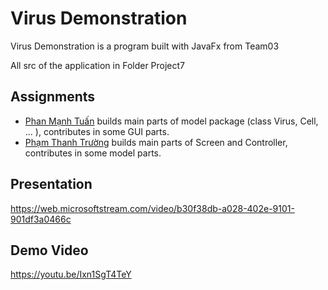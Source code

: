 # Virus Demonstration

Virus Demonstration is a program built with JavaFx from Team03

All src of the application in Folder Project7


## Assignments
- [Phan Mạnh Tuấn](https://github.com/khongtrunght) builds main parts of model package (class Virus, Cell, ... ), contributes in some GUI parts.
- [Phạm Thanh Trường](https://github.com/bluezdot) builds main parts of Screen and Controller, contributes in some model parts.

## Presentation
https://web.microsoftstream.com/video/b30f38db-a028-402e-9101-901df3a0466c

## Demo Video
https://youtu.be/Ixn1SgT4TeY
